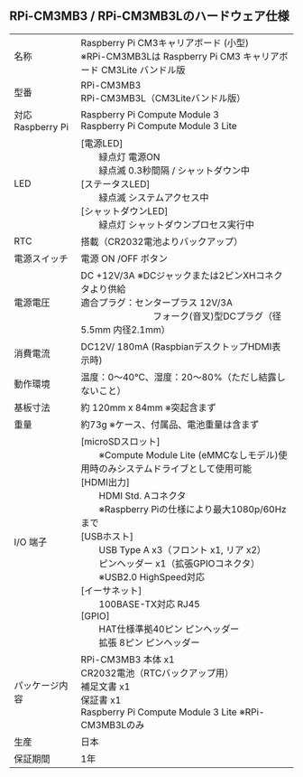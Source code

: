 ## RPi-CM3MB3 / RPi-CM3MB3Lのハードウェア仕様

|||
|:-----|:-----|
|名称| Raspberry Pi CM3キャリアボード (小型)<br>※RPi-CM3MB3Lは Raspberry Pi CM3 キャリアボード CM3Lite バンドル版|
|型番|RPi-CM3MB3<br>RPi-CM3MB3L（CM3Liteバンドル版）|
|対応 Raspberry Pi|Raspberry Pi Compute Module 3<br>Raspberry Pi Compute Module 3 Lite|
|LED|[電源LED]<br>　　緑点灯 電源ON<br>　　緑点滅 0.3秒間隔 / シャットダウン中<br>[ステータスLED]<br>　　緑点滅 システムアクセス中<br>[シャットダウンLED]<br>　　緑点灯 シャットダウンプロセス実行中|
|RTC|搭載（CR2032電池よりバックアップ）|
|電源スイッチ|電源 ON /OFF ボタン|
|電源電圧|DC +12V/3A ※DCジャックまたは2ピンXHコネクタより供給<br>適合プラグ：センタープラス 12V/3A<br>　　　　　　　　フォーク(音叉)型DCプラグ（径5.5mm 内径2.1mm） |
|消費電流|DC12V/ 180mA (RaspbianデスクトップHDMI表示時)|
|動作環境|温度：0～40℃、湿度：20～80%（ただし結露しないこと）|
|基板寸法|約 120mm x 84mm ※突起含まず|
|重量|約73g ※ケース、付属品、電池重量は含まず|
|I/O 端子|[microSDスロット]<br>　　※Compute Module Lite (eMMCなしモデル)使用時のみシステムドライブとして使用可能<br>[HDMI出力]<br>　　HDMI Std. Aコネクタ<br>　　※Raspberry Piの仕様により最大1080p/60Hzまで<br>[USBホスト]<br>　　USB Type A x3（フロント x1, リア x2）<br>　　ピンヘッダー x1（拡張GPIOコネクタ）<br>　　※USB2.0 HighSpeed対応<br>[イーサネット]<br>　　100BASE-TX対応 RJ45<br>[GPIO]<br>　　HAT仕様準拠40ピン ピンヘッダー<br>　　拡張 8ピン ピンヘッダー|
|パッケージ内容|RPi-CM3MB3 本体 x1<br>CR2032電池（RTCバックアップ用）<br>補足文書 x1<br>保証書 x1<br>Raspberry Pi Compute Module 3 Lite ※RPi-CM3MB3Lのみ|
|生産|日本|
|保証期間|1年|
